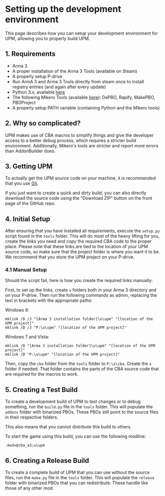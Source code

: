 # Setting up the development environment

This page describes how you can setup your development environment for UPM, allowing you to properly build UPM.


## 1. Requirements

- Arma 3 
- A proper installation of the Arma 3 Tools (available on Steam)
- A properly setup P-drive
- Run ArmA 3 and Arma 3 Tools directly from steam once to install registry entries (and again after every update)
- Python 3.x, available [here](http://www.python.org)
- The following Mikero Tools (available [here](https://dev.withsix.com/projects/mikero-pbodll/files)): DePBO, Rapify, MakePBO, PBOProject
- A properly setup PATH variable (containing Python and the Mikero tools)


## 2. Why so complicated?

 UPM makes use of CBA macros to simplify things and give the developer access to a better debug process, which requires a stricter build environment. Additionally, Mikero's tools are stricter and report more errors than AddonBuilder does.


## 3. Getting UPM

To actually get the UPM source code on your machine, it is recommended that you use [Git](https://github.com/upmod/UPM/blob/task%235/documentation/development/git.md#make-repository-for-work).

If you just want to create a quick and dirty build, you can also directly download the source code using the "Download ZIP" button on the front page of the GitHub repo.


## 4. Initial Setup

After ensuring that you have installed all requirements, execute the `setup.py` script found in the `tools` folder. This will do most of the heavy lifting for you, create the links you need and copy the required CBA code to the proper place. Please note that these links are tied to the location of your UPM source code, so make sure that the project folder is where you want it to be. We recommend that you store the UPM project on your P-drive.

### 4.1 Manual Setup

Should the script fail, here is how you create the required links manually:

First, to set up the links, create `u` folders both in your Arma 3 directory and on your P-drive. Then run the following commands as admin, replacing the text in brackets with the appropriate paths:

Windows 8:

```
mklink /D /J "[Arma 3 installation folder]\u\upm" "[location of the UPM project]"
mklink /D /J "P:\u\upm" "[location of the UPM project]"
```

Windows 7 and Vista:

```
mklink /D "[Arma 3 installation folder]\u\upm" "[location of the UPM project]"
mklink /D "P:\u\upm" "[location of the UPM project]"
```

Then, copy the `cba` folder from the `tools` folder to `P:\x\cba`. Create the `x` folder if needed. That folder contains the parts of the CBA source code that are required for the macros to work.


## 5. Creating a Test Build

To create a development build of UPM to test changes or to debug something, run the `build.py` file in the `tools` folder. This will populate the `addons` folder with binarized PBOs. These PBOs still point to the source files in their respective folders.

This also means that you cannot distribute this build to others.

To start the game using this build, you can use the following modline:

```
-mod=@cba_a3;u\upm
```

## 6. Creating a Release Build

To create a complete build of UPM that you can use without the source files, run the `make.py` file in the `tools` folder. This will populate the `release` folder with binarized PBOs that you can redistribute. These handle like those of any other mod.